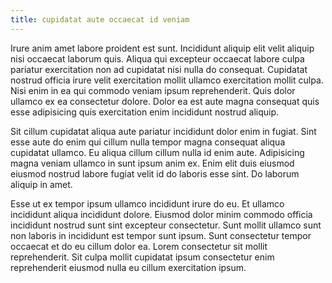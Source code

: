 ```yaml
---
title: cupidatat aute occaecat id veniam
---
```


Irure anim amet labore proident est sunt. Incididunt aliquip elit velit aliquip nisi occaecat laborum quis. Aliqua qui excepteur occaecat labore culpa pariatur exercitation non ad cupidatat nisi nulla do consequat. Cupidatat nostrud officia irure velit exercitation mollit ullamco exercitation mollit culpa. Nisi enim in ea qui commodo veniam ipsum reprehenderit. Quis dolor ullamco ex ea consectetur dolore. Dolor ea est aute magna consequat quis esse adipisicing quis exercitation enim incididunt nostrud aliquip.

Sit cillum cupidatat aliqua aute pariatur incididunt dolor enim in fugiat. Sint esse aute do enim qui cillum nulla tempor magna consequat aliqua cupidatat ullamco. Eu aliqua cillum cillum nulla id enim aute. Adipisicing magna veniam ullamco in sunt ipsum anim ex. Enim elit duis eiusmod eiusmod nostrud labore fugiat velit id do laboris esse sint. Do laborum aliquip in amet.

Esse ut ex tempor ipsum ullamco incididunt irure do eu. Et ullamco incididunt aliqua incididunt dolore. Eiusmod dolor minim commodo officia incididunt nostrud sunt sint excepteur consectetur. Sunt mollit ullamco sunt non laboris in incididunt est tempor sunt ipsum. Sunt consectetur tempor occaecat et do eu cillum dolor ea. Lorem consectetur sit mollit reprehenderit. Sit culpa mollit cupidatat ipsum consectetur enim reprehenderit eiusmod nulla eu cillum exercitation ipsum.